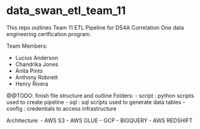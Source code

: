 # data_swan_etl_team_11

This repo outlines Team 11 ETL Pipeline for DS4A Correlation One data engineering certfication program.

Team Members:
- Lucius Anderson
- Chandrika Jones
- Anita Pinto
- Anthony Robnett
- Henry Rivera

@@TODO: finish file structure and outline
Folders:
    - script : python scripts used to create pipeline
    - sql : sql scripts used to generate data tables
    - config : credentials to access infrastructure

Architecture:
    - AWS S3
    - AWS GLUE
    - GCP
    - BIGQUERY
    - AWS REDSHIFT
